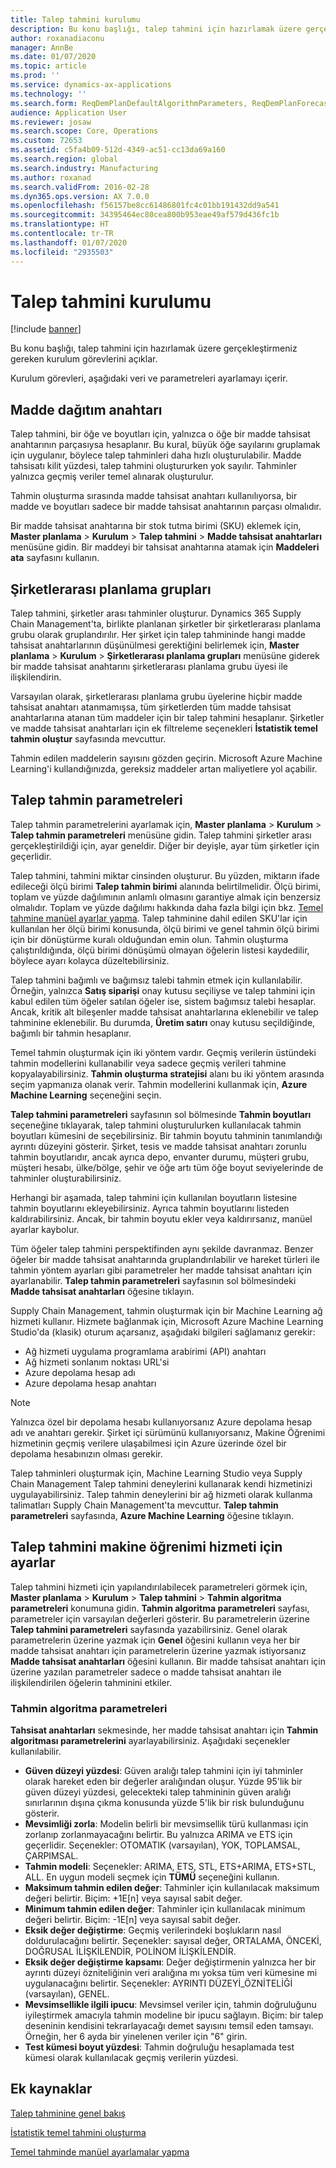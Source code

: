 ```yaml
---
title: Talep tahmini kurulumu
description: Bu konu başlığı, talep tahmini için hazırlamak üzere gerçekleştirmeniz gereken kurulum görevlerini açıklar.
author: roxanadiaconu
manager: AnnBe
ms.date: 01/07/2020
ms.topic: article
ms.prod: ''
ms.service: dynamics-ax-applications
ms.technology: ''
ms.search.form: ReqDemPlanDefaultAlgorithmParameters, ReqDemPlanForecastParameters
audience: Application User
ms.reviewer: josaw
ms.search.scope: Core, Operations
ms.custom: 72653
ms.assetid: c5fa4b09-512d-4349-ac51-cc13da69a160
ms.search.region: global
ms.search.industry: Manufacturing
ms.author: roxanad
ms.search.validFrom: 2016-02-28
ms.dyn365.ops.version: AX 7.0.0
ms.openlocfilehash: f56157be8cc61486801fc4c01bb191432dd9a541
ms.sourcegitcommit: 34395464ec80cea800b953eae49af579d436fc1b
ms.translationtype: HT
ms.contentlocale: tr-TR
ms.lasthandoff: 01/07/2020
ms.locfileid: "2935503"
---
```

# <a name="demand-forecasting-setup"></a>Talep tahmini kurulumu

[!include [banner](../includes/banner.md)]

Bu konu başlığı, talep tahmini için hazırlamak üzere gerçekleştirmeniz gereken kurulum görevlerini açıklar.  

Kurulum görevleri, aşağıdaki veri ve parametreleri ayarlamayı içerir.

## <a name="item-allocation-key"></a>Madde dağıtım anahtarı
Talep tahmini, bir öğe ve boyutları için, yalnızca o öğe bir madde tahsisat anahtarının parçasıysa hesaplanır. Bu kural, büyük öğe sayılarını gruplamak için uygulanır, böylece talep tahminleri daha hızlı oluşturulabilir. Madde tahsisatı kilit yüzdesi, talep tahmini oluştururken yok sayılır. Tahminler yalnızca geçmiş veriler temel alınarak oluşturulur. 

Tahmin oluşturma sırasında madde tahsisat anahtarı kullanılıyorsa, bir madde ve boyutları sadece bir madde tahsisat anahtarının parçası olmalıdır. 

Bir madde tahsisat anahtarına bir stok tutma birimi (SKU) eklemek için, **Master planlama** &gt; **Kurulum** &gt; **Talep tahmini** &gt; **Madde tahsisat anahtarları** menüsüne gidin. Bir maddeyi bir tahsisat anahtarına atamak için **Maddeleri ata** sayfasını kullanın.

## <a name="intercompany-planning-groups"></a>Şirketlerarası planlama grupları
Talep tahmini, şirketler arası tahminler oluşturur. Dynamics 365 Supply Chain Management'ta, birlikte planlanan şirketler bir şirketlerarası planlama grubu olarak gruplandırılır. Her şirket için talep tahmininde hangi madde tahsisat anahtarlarının düşünülmesi gerektiğini belirlemek için, **Master planlama** &gt; **Kurulum** &gt; **Şirketlerarası planlama grupları** menüsüne giderek bir madde tahsisat anahtarını şirketlerarası planlama grubu üyesi ile ilişkilendirin. 

Varsayılan olarak, şirketlerarası planlama grubu üyelerine hiçbir madde tahsisat anahtarı atanmamışsa, tüm şirketlerden tüm madde tahsisat anahtarlarına atanan tüm maddeler için bir talep tahmini hesaplanır. Şirketler ve madde tahsisat anahtarları için ek filtreleme seçenekleri **İstatistik temel tahmin oluştur** sayfasında mevcuttur. 

Tahmin edilen maddelerin sayısını gözden geçirin. Microsoft Azure Machine Learning'i kullandığınızda, gereksiz maddeler artan maliyetlere yol açabilir.

## <a name="demand-forecasting-parameters"></a>Talep tahmin parametreleri
Talep tahmin parametrelerini ayarlamak için, **Master planlama** &gt; **Kurulum** &gt; **Talep tahmin parametreleri** menüsüne gidin. Talep tahmini şirketler arası gerçekleştirildiği için, ayar geneldir. Diğer bir deyişle, ayar tüm şirketler için geçerlidir. 

Talep tahmini, tahmini miktar cinsinden oluşturur. Bu yüzden, miktarın ifade edileceği ölçü birimi **Talep tahmin birimi** alanında belirtilmelidir. Ölçü birimi, toplam ve yüzde dağılımının anlamlı olmasını garantiye almak için benzersiz olmalıdır. Toplam ve yüzde dağılımı hakkında daha fazla bilgi için bkz. [Temel tahmine manüel ayarlar yapma](manual-adjustments-baseline-forecast.md). Talep tahminine dahil edilen SKU'lar için kullanılan her ölçü birimi konusunda, ölçü birimi ve genel tahmin ölçü birimi için bir dönüştürme kuralı olduğundan emin olun. Tahmin oluşturma çalıştırıldığında, ölçü birimi dönüşümü olmayan öğelerin listesi kaydedilir, böylece ayarı kolayca düzeltebilirsiniz. 

Talep tahmini bağımlı ve bağımsız talebi tahmin etmek için kullanılabilir. Örneğin, yalnızca **Satış siparişi** onay kutusu seçiliyse ve talep tahmini için kabul edilen tüm öğeler satılan öğeler ise, sistem bağımsız talebi hesaplar. Ancak, kritik alt bileşenler madde tahsisat anahtarlarına eklenebilir ve talep tahminine eklenebilir. Bu durumda, **Üretim satırı** onay kutusu seçildiğinde, bağımlı bir tahmin hesaplanır. 

Temel tahmin oluşturmak için iki yöntem vardır. Geçmiş verilerin üstündeki tahmin modellerini kullanabilir veya sadece geçmiş verileri tahmine kopyalayabilirsiniz. **Tahmin oluşturma stratejisi** alanı bu iki yöntem arasında seçim yapmanıza olanak verir. Tahmin modellerini kullanmak için, **Azure Machine Learning** seçeneğini seçin. 

**Talep tahmini parametreleri** sayfasının sol bölmesinde **Tahmin boyutları** seçeneğine tıklayarak, talep tahmini oluşturulurken kullanılacak tahmin boyutları kümesini de seçebilirsiniz. Bir tahmin boyutu tahminin tanımlandığı ayrıntı düzeyini gösterir. Şirket, tesis ve madde tahsisat anahtarı zorunlu tahmin boyutlarıdır, ancak ayrıca depo, envanter durumu, müşteri grubu, müşteri hesabı, ülke/bölge, şehir ve öğe artı tüm öğe boyut seviyelerinde de tahminler oluşturabilirsiniz. 

Herhangi bir aşamada, talep tahmini için kullanılan boyutların listesine tahmin boyutlarını ekleyebilirsiniz. Ayrıca tahmin boyutlarını listeden kaldırabilirsiniz. Ancak, bir tahmin boyutu ekler veya kaldırırsanız, manüel ayarlar kaybolur. 

Tüm öğeler talep tahmini perspektifinden aynı şekilde davranmaz. Benzer öğeler bir madde tahsisat anahtarında gruplandırılabilir ve hareket türleri ile tahmin yöntem ayarları gibi parametreler her madde tahsisat anahtarı için ayarlanabilir. **Talep tahmin parametreleri** sayfasının sol bölmesindeki **Madde tahsisat anahtarları** öğesine tıklayın. 

Supply Chain Management, tahmin oluşturmak için bir Machine Learning ağ hizmeti kullanır. Hizmete bağlanmak için, Microsoft Azure Machine Learning Studio'da (klasik) oturum açarsanız, aşağıdaki bilgileri sağlamanız gerekir:

-   Ağ hizmeti uygulama programlama arabirimi (API) anahtarı
-   Ağ hizmeti sonlanım noktası URL'si
-   Azure depolama hesap adı
-   Azure depolama hesap anahtarı

> [!NOTE]
> Yalnızca özel bir depolama hesabı kullanıyorsanız Azure depolama hesap adı ve anahtarı gerekir. Şirket içi sürümünü kullanıyorsanız, Makine Öğrenimi hizmetinin geçmiş verilere ulaşabilmesi için Azure üzerinde özel bir depolama hesabınızın olması gerekir. 

Talep tahminleri oluşturmak için, Machine Learning Studio veya Supply Chain Management Talep tahmini deneylerini kullanarak kendi hizmetinizi uygulayabilirsiniz. Talep tahmin deneylerini bir ağ hizmeti olarak kullanma talimatları Supply Chain Management'ta mevcuttur. **Talep tahmin parametreleri** sayfasında, **Azure Machine Learning** öğesine tıklayın.

## <a name="settings-for-the-demand-forecasting-machine-learning-service"></a>Talep tahmini makine öğrenimi hizmeti için ayarlar
Talep tahmini hizmeti için yapılandırılabilecek parametreleri görmek için, **Master planlama** &gt; **Kurulum** &gt; **Talep tahmini** &gt; **Tahmin algoritma parametreleri** konumuna gidin. **Tahmin algoritma parametreleri** sayfası, parametreler için varsayılan değerleri gösterir. Bu parametrelerin üzerine **Talep tahmini parametreleri** sayfasında yazabilirsiniz. Genel olarak parametrelerin üzerine yazmak için **Genel** öğesini kullanın veya her bir madde tahsisat anahtarı için parametrelerin üzerine yazmak istiyorsanız **Madde tahsisat anahtarları** öğesini kullanın. Bir madde tahsisat anahtarı için üzerine yazılan parametreler sadece o madde tahsisat anahtarı ile ilişkilendirilen öğelerin tahminini etkiler.

### <a name="forecast-algorithm-parameters"></a>Tahmin algoritma parametreleri

**Tahsisat anahtarları** sekmesinde, her madde tahsisat anahtarı için **Tahmin algoritması parametrelerini** ayarlayabilirsiniz. Aşağıdaki seçenekler kullanılabilir.
- **Güven düzeyi yüzdesi**: Güven aralığı talep tahmini için iyi tahminler olarak hareket eden bir değerler aralığından oluşur. Yüzde 95'lik bir güven düzeyi yüzdesi, gelecekteki talep tahmininin güven aralığı sınırlarının dışına çıkma konusunda yüzde 5'lik bir risk bulunduğunu gösterir.
- **Mevsimliği zorla**: Modelin belirli bir mevsimsellik türü kullanması için zorlanıp zorlanmayacağını belirtir. Bu yalnızca ARIMA ve ETS için geçerlidir. Seçenekler: OTOMATIK (varsayılan), YOK, TOPLAMSAL, ÇARPIMSAL.
- **Tahmin modeli**: Seçenekler: ARIMA, ETS, STL, ETS+ARIMA, ETS+STL, ALL. En uygun modeli seçmek için **TÜMÜ** seçeneğini kullanın.
- **Maksimum tahmin edilen değer**: Tahminler için kullanılacak maksimum değeri belirtir. Biçim: +1E[n] veya sayısal sabit değer.
- **Minimum tahmin edilen değer**: Tahminler için kullanılacak minimum değeri belirtir. Biçim: -1E[n] veya sayısal sabit değer.
- **Eksik değer değiştirme**: Geçmiş verilerindeki boşlukların nasıl doldurulacağını belirtir. Seçenekler: sayısal değer, ORTALAMA, ÖNCEKİ, DOĞRUSAL İLİŞKİLENDİR, POLİNOM İLİŞKİLENDİR.
- **Eksik değer değiştirme kapsamı**: Değer değiştirmenin yalnızca her bir ayrıntı düzeyi özniteliğinin veri aralığına mı yoksa tüm veri kümesine mi uygulanacağını belirtir. Seçenekler: AYRINTI DÜZEYİ_ÖZNİTELİĞİ (varsayılan), GENEL.
- **Mevsimsellikle ilgili ipucu**: Mevsimsel veriler için, tahmin doğruluğunu iyileştirmek amacıyla tahmin modeline bir ipucu sağlayın. Biçim: bir talep deseninin kendisini tekrarlayacağı demet sayısını temsil eden tamsayı. Örneğin, her 6 ayda bir yinelenen veriler için "6" girin.
- **Test kümesi boyut yüzdesi**: Tahmin doğruluğu hesaplamada test kümesi olarak kullanılacak geçmiş verilerin yüzdesi. 

<a name="additional-resources"></a>Ek kaynaklar
--------

[Talep tahminine genel bakış](introduction-demand-forecasting.md)

[İstatistik temel tahmini oluşturma](generate-statistical-baseline-forecast.md)

[Temel tahminde manüel ayarlamalar yapma](manual-adjustments-baseline-forecast.md)



